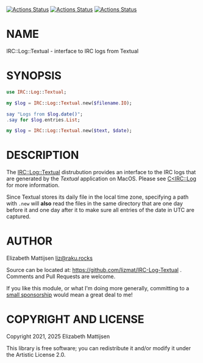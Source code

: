 [![Actions Status](https://github.com/lizmat/IRC-Log-Textual/actions/workflows/linux.yml/badge.svg)](https://github.com/lizmat/IRC-Log-Textual/actions) [![Actions Status](https://github.com/lizmat/IRC-Log-Textual/actions/workflows/macos.yml/badge.svg)](https://github.com/lizmat/IRC-Log-Textual/actions) [![Actions Status](https://github.com/lizmat/IRC-Log-Textual/actions/workflows/windows.yml/badge.svg)](https://github.com/lizmat/IRC-Log-Textual/actions)

NAME
====

IRC::Log::Textual - interface to IRC logs from Textual

SYNOPSIS
========

```raku
use IRC::Log::Textual;

my $log = IRC::Log::Textual.new($filename.IO);

say "Logs from $log.date()";
.say for $log.entries.List;

my $log = IRC::Log::Textual.new($text, $date);
```

DESCRIPTION
===========

The <IRC::Log::Textual> distrubution provides an interface to the IRC logs that are generated by the *Textual* application on MacOS. Please see [C<<IRC::Log>](https://raku.land/zef:lizmat/IRC::Log) for more information.

Since Textual stores its daily file in the local time zone, specifying a path with `.new` will **also** read the files in the same directory that are one day before it and one day after it to make sure all entries of the date in UTC are captured.

AUTHOR
======

Elizabeth Mattijsen <liz@raku.rocks>

Source can be located at: https://github.com/lizmat/IRC-Log-Textual . Comments and Pull Requests are welcome.

If you like this module, or what I'm doing more generally, committing to a [small sponsorship](https://github.com/sponsors/lizmat/) would mean a great deal to me!

COPYRIGHT AND LICENSE
=====================

Copyright 2021, 2025 Elizabeth Mattijsen

This library is free software; you can redistribute it and/or modify it under the Artistic License 2.0.

